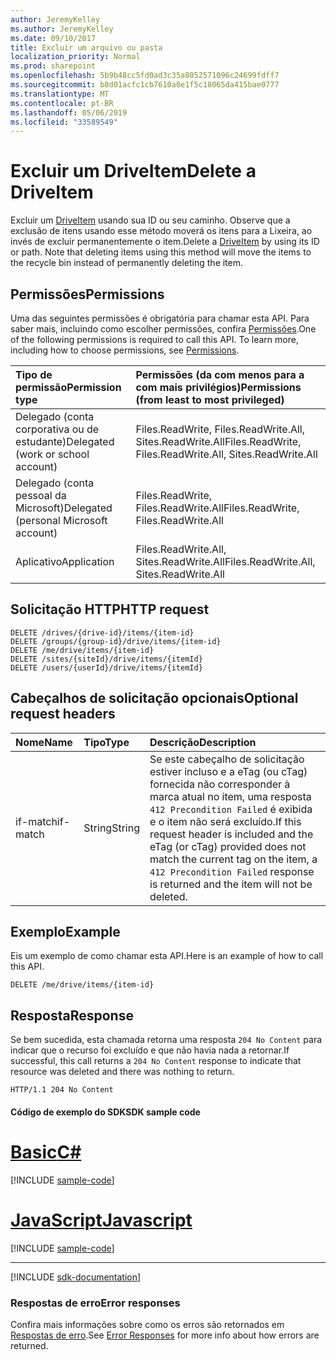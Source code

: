 ```yaml
---
author: JeremyKelley
ms.author: JeremyKelley
ms.date: 09/10/2017
title: Excluir um arquivo ou pasta
localization_priority: Normal
ms.prod: sharepoint
ms.openlocfilehash: 5b9b48cc5fd0ad3c35a8052571096c24699fdff7
ms.sourcegitcommit: b8d01acfc1cb7610a0e1f5c18065da415bae0777
ms.translationtype: MT
ms.contentlocale: pt-BR
ms.lasthandoff: 05/06/2019
ms.locfileid: "33589549"
---
```

# <a name="delete-a-driveitem"></a><span data-ttu-id="76e08-102">Excluir um DriveItem</span><span class="sxs-lookup"><span data-stu-id="76e08-102">Delete a DriveItem</span></span>

<span data-ttu-id="76e08-p101">Excluir um [DriveItem](../resources/driveitem.md) usando sua ID ou seu caminho. Observe que a exclusão de itens usando esse método moverá os itens para a Lixeira, ao invés de excluir permanentemente o item.</span><span class="sxs-lookup"><span data-stu-id="76e08-p101">Delete a [DriveItem](../resources/driveitem.md) by using its ID or path. Note that deleting items using this method will move the items to the recycle bin instead of permanently deleting the item.</span></span>

## <a name="permissions"></a><span data-ttu-id="76e08-105">Permissões</span><span class="sxs-lookup"><span data-stu-id="76e08-105">Permissions</span></span>

<span data-ttu-id="76e08-p102">Uma das seguintes permissões é obrigatória para chamar esta API. Para saber mais, incluindo como escolher permissões, confira [Permissões](/graph/permissions-reference).</span><span class="sxs-lookup"><span data-stu-id="76e08-p102">One of the following permissions is required to call this API. To learn more, including how to choose permissions, see [Permissions](/graph/permissions-reference).</span></span>

|<span data-ttu-id="76e08-108">Tipo de permissão</span><span class="sxs-lookup"><span data-stu-id="76e08-108">Permission type</span></span>      | <span data-ttu-id="76e08-109">Permissões (da com menos para a com mais privilégios)</span><span class="sxs-lookup"><span data-stu-id="76e08-109">Permissions (from least to most privileged)</span></span>              |
|:--------------------|:---------------------------------------------------------|
|<span data-ttu-id="76e08-110">Delegado (conta corporativa ou de estudante)</span><span class="sxs-lookup"><span data-stu-id="76e08-110">Delegated (work or school account)</span></span> | <span data-ttu-id="76e08-111">Files.ReadWrite, Files.ReadWrite.All, Sites.ReadWrite.All</span><span class="sxs-lookup"><span data-stu-id="76e08-111">Files.ReadWrite, Files.ReadWrite.All, Sites.ReadWrite.All</span></span>    |
|<span data-ttu-id="76e08-112">Delegado (conta pessoal da Microsoft)</span><span class="sxs-lookup"><span data-stu-id="76e08-112">Delegated (personal Microsoft account)</span></span> | <span data-ttu-id="76e08-113">Files.ReadWrite, Files.ReadWrite.All</span><span class="sxs-lookup"><span data-stu-id="76e08-113">Files.ReadWrite, Files.ReadWrite.All</span></span>    |
|<span data-ttu-id="76e08-114">Aplicativo</span><span class="sxs-lookup"><span data-stu-id="76e08-114">Application</span></span> | <span data-ttu-id="76e08-115">Files.ReadWrite.All, Sites.ReadWrite.All</span><span class="sxs-lookup"><span data-stu-id="76e08-115">Files.ReadWrite.All, Sites.ReadWrite.All</span></span> |

## <a name="http-request"></a><span data-ttu-id="76e08-116">Solicitação HTTP</span><span class="sxs-lookup"><span data-stu-id="76e08-116">HTTP request</span></span>

<!-- { "blockType": "ignored" } -->

```http
DELETE /drives/{drive-id}/items/{item-id}
DELETE /groups/{group-id}/drive/items/{item-id}
DELETE /me/drive/items/{item-id}
DELETE /sites/{siteId}/drive/items/{itemId}
DELETE /users/{userId}/drive/items/{itemId}
```

## <a name="optional-request-headers"></a><span data-ttu-id="76e08-117">Cabeçalhos de solicitação opcionais</span><span class="sxs-lookup"><span data-stu-id="76e08-117">Optional request headers</span></span>

| <span data-ttu-id="76e08-118">Nome</span><span class="sxs-lookup"><span data-stu-id="76e08-118">Name</span></span>          | <span data-ttu-id="76e08-119">Tipo</span><span class="sxs-lookup"><span data-stu-id="76e08-119">Type</span></span>   | <span data-ttu-id="76e08-120">Descrição</span><span class="sxs-lookup"><span data-stu-id="76e08-120">Description</span></span>                                                                                                                                                                                       |
|:--------------|:-------|:--------------------------------------------------------------------------------------------------------------------------------------------------------------------------------------------------|
| <span data-ttu-id="76e08-121">if-match</span><span class="sxs-lookup"><span data-stu-id="76e08-121">if-match</span></span>      | <span data-ttu-id="76e08-122">String</span><span class="sxs-lookup"><span data-stu-id="76e08-122">String</span></span> | <span data-ttu-id="76e08-123">Se este cabeçalho de solicitação estiver incluso e a eTag (ou cTag) fornecida não corresponder à marca atual no item, uma resposta `412 Precondition Failed` é exibida e o item não será excluído.</span><span class="sxs-lookup"><span data-stu-id="76e08-123">If this request header is included and the eTag (or cTag) provided does not match the current tag on the item, a `412 Precondition Failed` response is returned and the item will not be deleted.</span></span> |

## <a name="example"></a><span data-ttu-id="76e08-124">Exemplo</span><span class="sxs-lookup"><span data-stu-id="76e08-124">Example</span></span>

<span data-ttu-id="76e08-125">Eis um exemplo de como chamar esta API.</span><span class="sxs-lookup"><span data-stu-id="76e08-125">Here is an example of how to call this API.</span></span>

<!-- { "blockType": "request", "name": "delete-item", "scopes": "files.readwrite", "tags": "service.graph" } -->

```http
DELETE /me/drive/items/{item-id}
```

## <a name="response"></a><span data-ttu-id="76e08-126">Resposta</span><span class="sxs-lookup"><span data-stu-id="76e08-126">Response</span></span>

<span data-ttu-id="76e08-127">Se bem sucedida, esta chamada retorna uma resposta `204 No Content` para indicar que o recurso foi excluído e que não havia nada a retornar.</span><span class="sxs-lookup"><span data-stu-id="76e08-127">If successful, this call returns a `204 No Content` response to indicate that resource was deleted and there was nothing to return.</span></span>

<!-- { "blockType": "response" } -->

```http
HTTP/1.1 204 No Content
```
#### <a name="sdk-sample-code"></a><span data-ttu-id="76e08-128">Código de exemplo do SDK</span><span class="sxs-lookup"><span data-stu-id="76e08-128">SDK sample code</span></span>
# <a name="ctabcs"></a>[<span data-ttu-id="76e08-129">Basic</span><span class="sxs-lookup"><span data-stu-id="76e08-129">C#</span></span>](#tab/cs)
[!INCLUDE [sample-code](../includes/delete-item-Cs-snippets.md)]

# <a name="javascripttabjavascript"></a>[<span data-ttu-id="76e08-130">JavaScript</span><span class="sxs-lookup"><span data-stu-id="76e08-130">Javascript</span></span>](#tab/javascript)
[!INCLUDE [sample-code](../includes/delete-item-Javascript-snippets.md)]

---

[!INCLUDE [sdk-documentation](../includes/snippets_sdk_documentation_link.md)]

### <a name="error-responses"></a><span data-ttu-id="76e08-131">Respostas de erro</span><span class="sxs-lookup"><span data-stu-id="76e08-131">Error responses</span></span>

<span data-ttu-id="76e08-132">Confira mais informações sobre como os erros são retornados em [Respostas de erro][error-response].</span><span class="sxs-lookup"><span data-stu-id="76e08-132">See [Error Responses][error-response] for more info about how errors are returned.</span></span>

[error-response]: /graph/errors

<!-- {
  "type": "#page.annotation",
  "description": "Delete a DriveItem from a drive",
  "keywords": "delete,existing item,onedrive",
  "section": "documentation",
  "tocPath": "Items/Delete",
  "suppressions": [
    "Error: /api-reference/v1.0/api/driveitem-delete.md:\r\n      BookmarkMissing: '[#tab/cs](C#)'. Did you mean: #c (score: 5)",
    "Error: /api-reference/v1.0/api/driveitem-delete.md:\r\n      BookmarkMissing: '[#tab/javascript](Javascript)'. Did you mean: #javascript (score: 4)"
  ]
} -->
